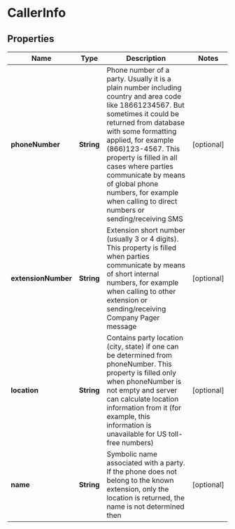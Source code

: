 
# CallerInfo

## Properties
Name | Type | Description | Notes
------------ | ------------- | ------------- | -------------
**phoneNumber** | **String** | Phone number of a party. Usually it is a plain number including country and area code like 18661234567. But sometimes it could be returned from database with some formatting applied, for example (866)123-4567. This property is filled in all cases where parties communicate by means of global phone numbers, for example when calling to direct numbers or sending/receiving SMS |  [optional]
**extensionNumber** | **String** | Extension short number (usually 3 or 4 digits). This property is filled when parties communicate by means of short internal numbers, for example when calling to other extension or sending/receiving Company Pager message |  [optional]
**location** | **String** | Contains party location (city, state) if one can be determined from phoneNumber. This property is filled only when phoneNumber is not empty and server can calculate location information from it (for example, this information is unavailable for US toll-free numbers) |  [optional]
**name** | **String** | Symbolic name associated with a party. If the phone does not belong to the known extension, only the location is returned, the name is not determined then |  [optional]



